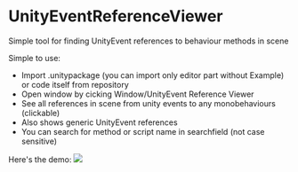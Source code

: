 # UnityEventReferenceViewer
Simple tool for finding UnityEvent references to behaviour methods in scene

Simple to use:
* Import .unitypackage (you can import only editor part without Example) or code itself from repository
* Open window by cicking Window/UnityEvent Reference Viewer
* See all references in scene from unity events to any monobehaviours (clickable)
* Also shows generic UnityEvent<T> references
* You can search for method or script name in searchfield (not case sensitive)

Here's the demo:
[![](http://img.youtube.com/vi/cGik_KPcx54/0.jpg)](http://www.youtube.com/watch?v=cGik_KPcx54 "SeeDemo")
